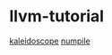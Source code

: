 # llvm-tutorial

[kaleidoscope](https://github.com/sdiehl/kaleidoscope)
[numpile](https://github.com/sdiehl/numpile)
